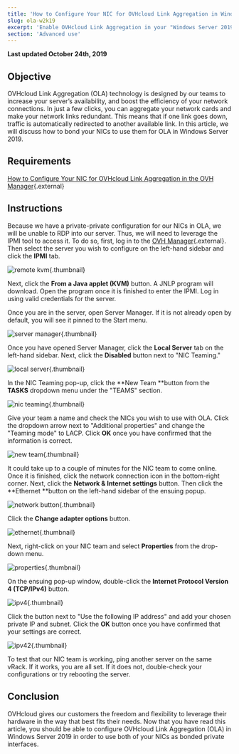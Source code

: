 ```yaml
---
title: 'How to Configure Your NIC for OVHcloud Link Aggregation in Windows Server 2019'
slug: ola-w2k19
excerpt: 'Enable OVHcloud Link Aggregation in your "Windows Server 2019" server'
section: 'Advanced use'
---
```


**Last updated October 24th, 2019**

## Objective

OVHcloud Link Aggregation (OLA) technology is designed by our teams to increase your server’s availability, and boost the efficiency of your network connections. In just a few clicks, you can aggregate your network cards and make your network links redundant. This means that if one link goes down, traffic is automatically redirected to another available link. In this article, we will discuss how to bond your NICs to use them for OLA in Windows Server 2019.

## Requirements

[How to Configure Your NIC for OVHcloud Link Aggregation in the OVH Manager](https://docs.ovh.com/gb/en/dedicated/ola-manager){.external}

## Instructions

Because we have a private-private configuration for our NICs in OLA, we will be unable to RDP into our server. Thus, we will need to leverage the IPMI tool to access it. To do so, first, log in to the [OVH Manager](https://www.ovh.com/manager/){.external}.  Then select the server you wish to configure on the left-hand sidebar and click the **IPMI** tab.

![remote kvm](images/remote_kvm.png){.thumbnail}

Next, click the **From a Java applet (KVM)** button. A JNLP program will download. Open the program once it is finished to enter the IPMI.  Log in using valid credentials for the server.

Once you are in the server, open Server Manager. If it is not already open by default, you will see it pinned to the Start menu.

![server manager](images/local_server.png){.thumbnail}

Once you have opened Server Manager, click the **Local Server** tab on the left-hand sidebar. Next, click the **Disabled** button next to "NIC Teaming."

![local server](images/server_manager.png){.thumbnail}

In the NIC Teaming pop-up, click the **New Team **button from the **TASKS** dropdown menu under the "TEAMS" section.

![nic teaming](images/nic_teaming.png){.thumbnail}

Give your team a name and check the NICs you wish to use with OLA. Click the dropdown arrow next to "Additional properties" and change the "Teaming mode" to LACP. Click **OK** once you have confirmed that the information is correct.

![new team](images/new_team.png){.thumbnail}

It could take up to a couple of minutes for the NIC team to come online. Once it is finished, click the network connection icon in the bottom-right corner.  Next, click the **Network &amp; Internet settings** button.  Then click the **Ethernet **button on the left-hand sidebar of the ensuing popup.

![network button](images/network_button.png){.thumbnail}

Click the **Change adapter options** button. 

![ethernet](images/ethernet.png){.thumbnail}

Next, right-click on your NIC team and select **Properties** from the drop-down menu.

![properties](images/properties.png){.thumbnail}

On the ensuing pop-up window, double-click the **Internet Protocol Version 4 (TCP/IPv4)** button.

![ipv4](images/ipv4.png){.thumbnail}

Click the button next to "Use the following IP address" and add your chosen private IP and subnet. Click the **OK** button once you have confirmed that your settings are correct. 

![ipv42](images/ipv42.png){.thumbnail}

To test that our NIC team is working, ping another server on the same vRack.  If it works, you are all set. If it does not, double-check your configurations or try rebooting the server.

## Conclusion

OVHcloud gives our customers the freedom and flexibility to leverage their hardware in the way that best fits their needs. Now that you have read this article, you should be able to configure OVHcloud Link Aggregation (OLA) in Windows Server 2019 in order to use both of your NICs as bonded private interfaces. 

